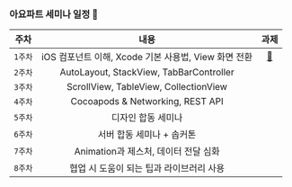 

### 아요파트 세미나 일정 🔮

| 주차 | 내용 | 과제 |
|:------:|:------:|:------:|
|`1주차`| iOS 컴포넌트 이해, Xcode 기본 사용법, View 화면 전환|[📝]()|
|`2주차`| AutoLayout, StackView, TabBarController | |
|`3주차`| ScrollView, TableView, CollectionView | |
|`4주차`| Cocoapods & Networking, REST API | |
|`5주차`| 디자인 합동 세미나 | |
|`6주차`| 서버 합동 세미나 + 솝커톤 | |
|`7주차`| Animation과 제스처, 데이터 전달 심화 | |
|`8주차`| 협업 시 도움이 되는 팁과 라이브러리 사용 | |
